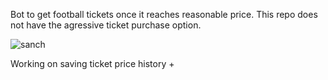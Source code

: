 Bot to get football tickets once it reaches reasonable price. This repo does not have the agressive ticket purchase option.

![sanch](https://raw.githubusercontent.com/abearinatrap/studentseatsbot/master/sanchold.ico?raw=true)

Working on saving ticket price history + 
